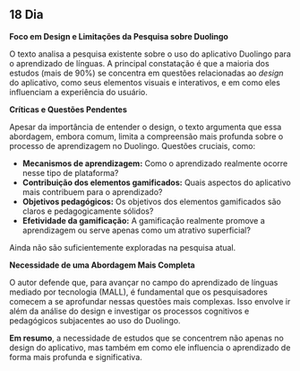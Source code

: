 ## 18 Dia

**Foco em Design e Limitações da Pesquisa sobre Duolingo**

O texto analisa a pesquisa existente sobre o uso do aplicativo Duolingo para o aprendizado de línguas. A principal constatação é que a maioria dos estudos (mais de 90%) se concentra em questões relacionadas ao *design* do aplicativo, como seus elementos visuais e interativos, e em como eles influenciam a experiência do usuário.

**Críticas e Questões Pendentes**

Apesar da importância de entender o design, o texto argumenta que essa abordagem, embora comum, limita a compreensão mais profunda sobre o processo de aprendizagem no Duolingo. Questões cruciais, como:

* **Mecanismos de aprendizagem:** Como o aprendizado realmente ocorre nesse tipo de plataforma?
* **Contribuição dos elementos gamificados:** Quais aspectos do aplicativo mais contribuem para o aprendizado?
* **Objetivos pedagógicos:** Os objetivos dos elementos gamificados são claros e pedagogicamente sólidos?
* **Efetividade da gamificação:** A gamificação realmente promove a aprendizagem ou serve apenas como um atrativo superficial? 

Ainda não são suficientemente exploradas na pesquisa atual.

**Necessidade de uma Abordagem Mais Completa**

O autor defende que, para avançar no campo do aprendizado de línguas mediado por tecnologia (MALL), é fundamental que os pesquisadores comecem a se aprofundar nessas questões mais complexas. Isso envolve ir além da análise do design e investigar os processos cognitivos e pedagógicos subjacentes ao uso do Duolingo.

**Em resumo**, a necessidade de estudos que se concentrem não apenas no design do aplicativo, mas também em como ele influencia o aprendizado de forma mais profunda e significativa.

